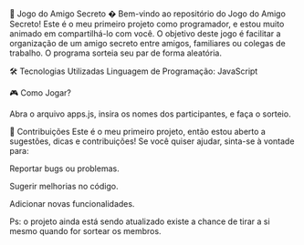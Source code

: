 🎁 Jogo do Amigo Secreto �
Bem-vindo ao repositório do Jogo do Amigo Secreto! Este é o meu primeiro projeto como programador, e estou muito animado em compartilhá-lo com você. O objetivo deste jogo é facilitar a organização de um amigo secreto entre amigos, familiares ou colegas de trabalho. O programa sorteia seu par de forma aleatória.

🛠️ Tecnologias Utilizadas
Linguagem de Programação: JavaScript

🎮 Como Jogar?

Abra o arquivo apps.js, insira os nomes dos participantes, e faça o sorteio.

🤝 Contribuições
Este é o meu primeiro projeto, então estou aberto a sugestões, dicas e contribuições! Se você quiser ajudar, sinta-se à vontade para:

Reportar bugs ou problemas.

Sugerir melhorias no código.

Adicionar novas funcionalidades.

Ps: o projeto ainda está sendo atualizado existe a chance de tirar a si mesmo quando for sortear os membros.
